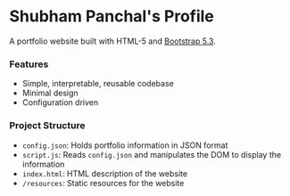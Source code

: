 # Shubham Panchal's Profile

A portfolio website built with HTML-5 and [Bootstrap 5.3](https://getbootstrap.com/docs/5.3/getting-started/introduction/).

### Features

- Simple, interpretable, reusable codebase
- Minimal design
- Configuration driven

### Project Structure

- `config.json`: Holds portfolio information in JSON format
- `script.js`: Reads `config.json` and manipulates the DOM to display the information
- `index.html`: HTML description of the website
- `/resources`: Static resources for the website